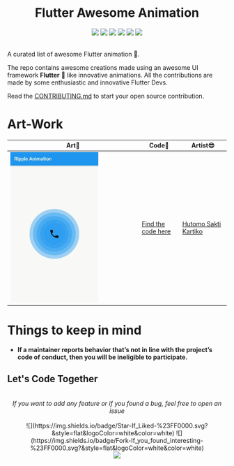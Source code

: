 <h1 align="center">Flutter Awesome Animation</h1>
<div align="center">  
<a href="https://github.com/hutomosaktikartiko/flutter-awesome-animation/stargazers"><img src="https://img.shields.io/github/stars/hutomosaktikartiko/flutter-awesome-animation?style=flat"/></a>
<a href="https://github.com/hutomosaktikartiko/flutter-awesome-animation/network/members"><img src="https://img.shields.io/github/forks/hutomosaktikartiko/flutter-awesome-animation?style=flat"/></a>
<a href="https://github.com/hutomosaktikartiko/flutter-awesome-animation/pulls"><img src="https://img.shields.io/github/issues-pr/hutomosaktikartiko/flutter-awesome-animation?style=flat?color=yellow"/></a>
<a href="https://github.com/hutomosaktikartiko/flutter-awesome-animation/issues"><img src="https://img.shields.io/github/issues/hutomosaktikartiko/flutter-awesome-animation?style=flat"/></a>
<a href="https://github.com/hutomosaktikartiko/flutter-awesome-animation/graphs/contributors"><img src="https://img.shields.io/github/contributors/hutomosaktikartiko/flutter-awesome-animation?color=orange"/></a>
<a href="https://github.com/hutomosaktikartiko/flutter-awesome-animation/blob/master/LICENSE"><img src="https://img.shields.io/github/license/hutomosaktikartiko/flutter-awesome-animation?color=1abc9c"/></a>
<br><br>
</div>

A curated list of awesome Flutter animation 🤩.

The repo contains awesome creations made using an awesome UI framework **Flutter** 💙 like innovative animations. All the contributions are made by some enthusiastic and innovative Flutter Devs.

Read the [CONTRIBUTING.md](https://github.com/clubgamma/flutter-awesome-animation/blob/master/CONTRIBUTING.md) to start your open source contribution.

# Art-Work

| Art💖                                                                                                                                  | Code📃                                                                                                             | Artist😎                                               |
| -------------------------------------------------------------------------------------------------------------------------------------- | ------------------------------------------------------------------------------------------------------------------ | ------------------------------------------------------ |
| <img src="https://github.com/hutomosaktikartiko/flutter-awesome-animation/blob/master/lib/ripple_animation/ripple_animation.gif" width=70% height=80%> | [Find the code here](https://github.com/hutomosaktikartiko/flutter-awesome-animation/blob/master/lib/ripple_animation/riplle_animation.dart) | [Hutomo Sakti Kartiko](https://github.com/hutomosaktikartiko) |

# Things to keep in mind

- **If a maintainer reports behavior that’s not in line with the project’s code of conduct, then you will be ineligible to participate.**

## Let's Code Together

<br>
<div align="center">  
<i>If you want to add any feature or if you found a bug, feel free to open an issue</i><br><br>
![](https://img.shields.io/badge/Star-If_Liked-%23FF0000.svg?&style=flat&logoColor=white&color=white)
![](https://img.shields.io/badge/Fork-If_you_found_interesting-%23FF0000.svg?&style=flat&logoColor=white&color=white)<br>
<a href="https://github.com/hutomosaktikartiko/flutter-awesome-animation/issues/new"><img src="https://img.shields.io/badge/Query-Ask_Us_Anything-blue"/></a><br>
<br>

</div>
